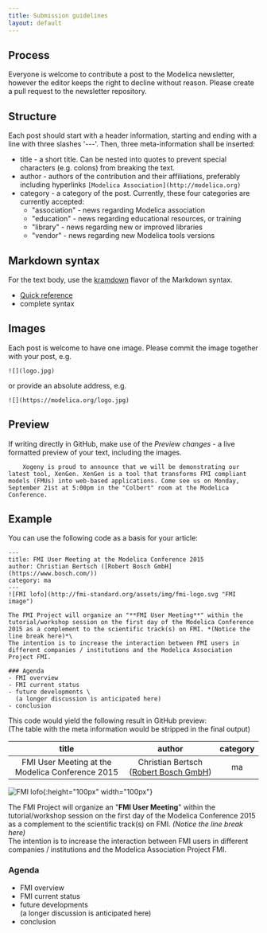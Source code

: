```yaml
---
title: Submission guidelines
layout: default
---
```

## Process
Everyone is welcome to contribute a post to the Modelica newsletter, however the editor keeps the right to decline without reason. Please create a pull request to the newsletter repository.

## Structure
Each post should start with a header information, starting and ending with a line with three slashes '---'. Then, three meta-information shall be inserted:
- title - a short title. Can be nested into quotes to prevent special characters (e.g. colons) from breaking the text.
- author - authors of the contribution and their affiliations, preferably including hyperlinks `[Modelica Association](http://modelica.org)`
- category - a category of the post. Currently, these four categories are currently accepted:
  - "association" - news regarding Modelica association
  - "education" - news regarding educational resources, or training  
  - "library" - news regarding new or improved libraries
  - "vendor" - news regarding new Modelica tools versions
  
## Markdown syntax   
For the text body, use the [kramdown](https://kramdown.gettalong.org/) flavor of the Markdown syntax.
- [Quick reference](https://kramdown.gettalong.org/quickref.html)
- complete syntax

## Images
Each post is welcome to have one image. Please commit the image together with your post, e.g.

    ![](logo.jpg)

or provide an absolute address, e.g.

    ![](https://modelica.org/logo.jpg)
    
## Preview
If writing directly in GitHub, make use of the *Preview changes* - a live formatted preview of your text, including the images.

        Xogeny is proud to announce that we will be demonstrating our latest tool, XenGen. XenGen is a tool that transforms FMI compliant models (FMUs) into web-based applications. Come see us on Monday, September 21st at 5:00pm in the "Colbert" room at the Modelica Conference.

## Example
You can use the following code as a basis for your article:

    ---
    title: FMI User Meeting at the Modelica Conference 2015
    author: Christian Bertsch ([Robert Bosch GmbH](https://www.bosch.com/))
    category: ma
    ---
    ![FMI lofo](http://fmi-standard.org/assets/img/fmi-logo.svg "FMI image")

    The FMI Project will organize an "**FMI User Meeting**" within the tutorial/workshop session on the first day of the Modelica Conference 2015 as a complement to the scientific track(s) on FMI. *(Notice the line break here)*\
    The intention is to increase the interaction between FMI users in different companies / institutions and the Modelica Association Project FMI.

    ### Agenda
    - FMI overview
    - FMI current status
    - future developments \
      (a longer discussion is anticipated here)
    - conclusion

This code would yield the following result in GitHub preview: \
(The table with the meta information would be stripped in the final output)

| title  | author | category |
| :----: | :----: | :----: | 
| FMI User Meeting at the Modelica Conference 2015 | Christian Bertsch ([Robert Bosch GmbH](https://www.bosch.com/)) | ma |


![FMI lofo](http://fmi-standard.org/assets/img/fmi-logo.svg "FMI image"){:height="100px" width="100px"}

The FMI Project will organize an "**FMI User Meeting**" within the tutorial/workshop session on the first day of the Modelica Conference 2015 as a complement to the scientific track(s) on FMI. *(Notice the line break here)*\
The intention is to increase the interaction between FMI users in different companies / institutions and the Modelica Association Project FMI.

### Agenda
- FMI overview
- FMI current status
- future developments \
  (a longer discussion is anticipated here)
- conclusion
